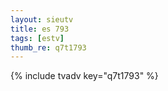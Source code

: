 ```yaml
--- 
layout: sieutv
title: es 793
tags: [estv]
thumb_re: q7t1793
---
```

{% include tvadv key="q7t1793" %} 
